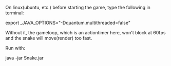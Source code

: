 On linux(ubuntu, etc.) before starting the game, type the following in terminal:

export _JAVA_OPTIONS="-Dquantum.multithreaded=false"

Without it, the gameloop, which is an actiontimer here, won't block at 60fps and the snake will move(render) too fast.

Run with:  
  
 java -jar Snake.jar 
